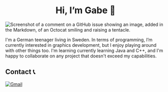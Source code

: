 <h1 align=center> Hi, I’m Gabe 👋</h1>

![Screenshot of a comment on a GitHub issue showing an image, added in the Markdown, of an Octocat smiling and raising a tentacle.](https://i.imgur.com/dMSKfQ4.png)

I'm a German teenager living in Sweden. In terms of programming, I’m currently interested in graphics development, but I enjoy playing around with other things too. I'm learning currently learning Java and C++, and I'm happy to collaborate on any project that doesn't exceed my capabilities. 

## Contact 📞
<a href="mailto:gabscholler@gmail.com?subject=Mail from Our Github">![Gmail](https://img.shields.io/badge/Gmail-D14836?style=for-the-badge&logo=gmail&logoColor=white)</a> 
